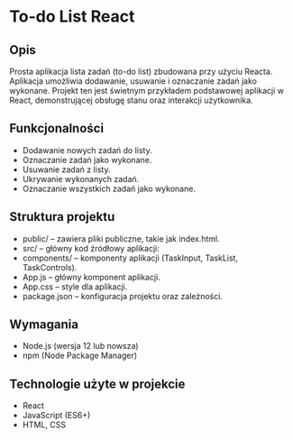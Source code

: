 # To-do List React

## Opis

Prosta aplikacja lista zadań (to-do list) zbudowana przy użyciu Reacta. Aplikacja umożliwia dodawanie, usuwanie i oznaczanie zadań jako wykonane. Projekt ten jest świetnym przykładem podstawowej aplikacji w React, demonstrującej obsługę stanu oraz interakcji użytkownika.

## Funkcjonalności

- Dodawanie nowych zadań do listy.
- Oznaczanie zadań jako wykonane.
- Usuwanie zadań z listy.
- Ukrywanie wykonanych zadań.
- Oznaczanie wszystkich zadań jako wykonane.

## Struktura projektu
- public/ – zawiera pliki publiczne, takie jak index.html.
- src/ – główny kod źródłowy aplikacji:
- components/ – komponenty aplikacji (TaskInput, TaskList, TaskControls).
- App.js – główny komponent aplikacji.
- App.css – style dla aplikacji.
- package.json – konfiguracja projektu oraz zależności.

## Wymagania
- Node.js (wersja 12 lub nowsza)
- npm (Node Package Manager)
## Technologie użyte w projekcie
- React
- JavaScript (ES6+)
- HTML, CSS